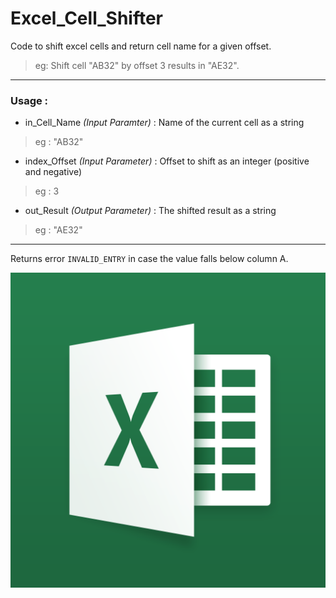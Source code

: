
# Excel_Cell_Shifter
Code to shift excel cells and return cell name for a given offset. 
> eg: Shift cell "AB32" by offset 3 results in "AE32".

***

### Usage : 
* in_Cell_Name _(Input Paramter)_ : Name of the current cell as a string 
> eg : "AB32"
                                
* index_Offset _(Input Parameter)_ : Offset to shift as an integer (positive and negative)
> eg : 3
                                 
* out_Result _(Output Parameter)_ : The shifted result as a string
> eg : "AE32"

***

Returns error `INVALID_ENTRY` in case the value falls below column A. 

![alt text](https://github.com/alexthomas96/Excel_Cell_Shifter/blob/master/excel.png "Image Source : <https://camo.githubusercontent.com/b717aba80a45ddfd295ee23526382eeae2c0eb77/687474703a2f2f61313835322e70686f626f732e6170706c652e636f6d2f75732f7233302f507572706c65332f76342f36622f37622f62392f36623762623939392d316561322d393333322d653031612d6632383939313730633964392f6d7a6c2e626665766e73737a2e706e67>")

